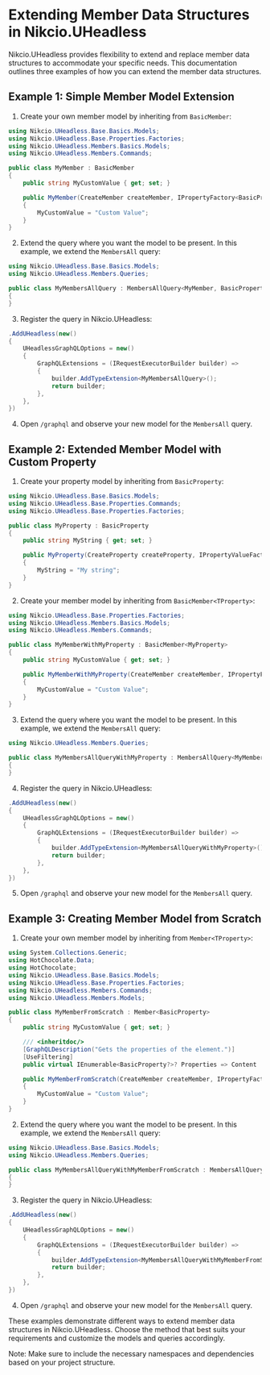 # Extending Member Data Structures in Nikcio.UHeadless

Nikcio.UHeadless provides flexibility to extend and replace member data structures to accommodate your specific needs. This documentation outlines three examples of how you can extend the member data structures.

## Example 1: Simple Member Model Extension

1. Create your own member model by inheriting from `BasicMember`:

```csharp
using Nikcio.UHeadless.Base.Basics.Models;
using Nikcio.UHeadless.Base.Properties.Factories;
using Nikcio.UHeadless.Members.Basics.Models;
using Nikcio.UHeadless.Members.Commands;

public class MyMember : BasicMember
{
    public string MyCustomValue { get; set; }

    public MyMember(CreateMember createMember, IPropertyFactory<BasicProperty> propertyFactory) : base(createMember, propertyFactory)
    {
        MyCustomValue = "Custom Value";
    }
}
```

2. Extend the query where you want the model to be present. In this example, we extend the `MembersAll` query:

```csharp
using Nikcio.UHeadless.Base.Basics.Models;
using Nikcio.UHeadless.Members.Queries;

public class MyMembersAllQuery : MembersAllQuery<MyMember, BasicProperty>
{
}
```

3. Register the query in Nikcio.UHeadless:

```csharp
.AddUHeadless(new()
{
    UHeadlessGraphQLOptions = new()
    {
        GraphQLExtensions = (IRequestExecutorBuilder builder) =>
        {
            builder.AddTypeExtension<MyMembersAllQuery>();
            return builder;
        },
    },
})
```

4. Open `/graphql` and observe your new model for the `MembersAll` query.

## Example 2: Extended Member Model with Custom Property

1. Create your property model by inheriting from `BasicProperty`:

```csharp
using Nikcio.UHeadless.Base.Basics.Models;
using Nikcio.UHeadless.Base.Properties.Commands;
using Nikcio.UHeadless.Base.Properties.Factories;

public class MyProperty : BasicProperty
{
    public string MyString { get; set; }

    public MyProperty(CreateProperty createProperty, IPropertyValueFactory propertyValueFactory) : base(createProperty, propertyValueFactory)
    {
        MyString = "My string";
    }
}
```

2. Create your member model by inheriting from `BasicMember<TProperty>`:

```csharp
using Nikcio.UHeadless.Base.Properties.Factories;
using Nikcio.UHeadless.Members.Basics.Models;
using Nikcio.UHeadless.Members.Commands;

public class MyMemberWithMyProperty : BasicMember<MyProperty>
{
    public string MyCustomValue { get; set; }

    public MyMemberWithMyProperty(CreateMember createMember, IPropertyFactory<MyProperty> propertyFactory) : base(createMember, propertyFactory)
    {
        MyCustomValue = "Custom Value";
    }
}
```

3. Extend the query where you want the model to be present. In this example, we extend the `MembersAll` query:

```csharp
using Nikcio.UHeadless.Members.Queries;

public class MyMembersAllQueryWithMyProperty : MembersAllQuery<MyMemberWithMyProperty, MyProperty>
{
}
```

4. Register the query in Nikcio.UHeadless:

```csharp
.AddUHeadless(new()
{
    UHeadlessGraphQLOptions = new()
    {
        GraphQLExtensions = (IRequestExecutorBuilder builder) =>
        {
            builder.AddTypeExtension<MyMembersAllQueryWithMyProperty>();
            return builder;
        },
    },
})
```

5. Open `/graphql` and observe your new model for the `MembersAll` query.

## Example 3: Creating Member Model from Scratch

1. Create your own member model by inheriting from `Member<TProperty>`:

```csharp
using System.Collections.Generic;
using HotChocolate.Data;
using HotChocolate;
using Nikcio.UHeadless.Base.Basics.Models;
using Nikcio.UHeadless.Base.Properties.Factories;
using Nikcio.UHeadless.Members.Commands;
using Nikcio.UHeadless.Members.Models;

public class MyMemberFromScratch : Member<BasicProperty>
{
    public string MyCustomValue { get; set; }

    /// <inheritdoc/>
    [GraphQLDescription("Gets the properties of the element.")]
    [UseFiltering]
    public virtual IEnumerable<BasicProperty?>? Properties => Content != null ? PropertyFactory.CreateProperties(Content, Culture, Segment, Fallback) : default;

    public MyMemberFromScratch(CreateMember createMember, IPropertyFactory<BasicProperty> propertyFactory) : base(createMember, propertyFactory)
    {
        MyCustomValue = "Custom Value";
    }
}
```

2. Extend the query where you want the model to be present. In this example, we extend the `MembersAll` query:

```csharp
using Nikcio.UHeadless.Base.Basics.Models;
using Nikcio.UHeadless.Members.Queries;

public class MyMembersAllQueryWithMyMemberFromScratch : MembersAllQuery<MyMemberFromScratch, BasicProperty>
{
}
```

3. Register the query in Nikcio.UHeadless:

```csharp
.AddUHeadless(new()
{
    UHeadlessGraphQLOptions = new()
    {
        GraphQLExtensions = (IRequestExecutorBuilder builder) =>
        {
            builder.AddTypeExtension<MyMembersAllQueryWithMyMemberFromScratch>();
            return builder;
        },
    },
})
```

4. Open `/graphql` and observe your new model for the `MembersAll` query.

These examples demonstrate different ways to extend member data structures in Nikcio.UHeadless. Choose the method that best suits your requirements and customize the models and queries accordingly.

Note: Make sure to include the necessary namespaces and dependencies based on your project structure.